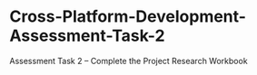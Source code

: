 # Cross-Platform-Development-Assessment-Task-2
Assessment Task 2 – Complete the Project Research Workbook
